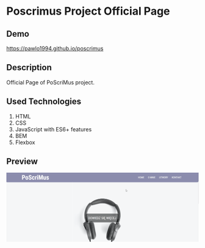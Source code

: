 # Poscrimus Project Official Page
## Demo
https://pawlo1994.github.io/poscrimus
## Description
Official Page of PoScriMus project.

## Used Technologies
1. HTML
2. CSS
3. JavaScript with ES6+ features
4. BEM
5. Flexbox

## Preview
![Page preview Gif](images/preview.gif)